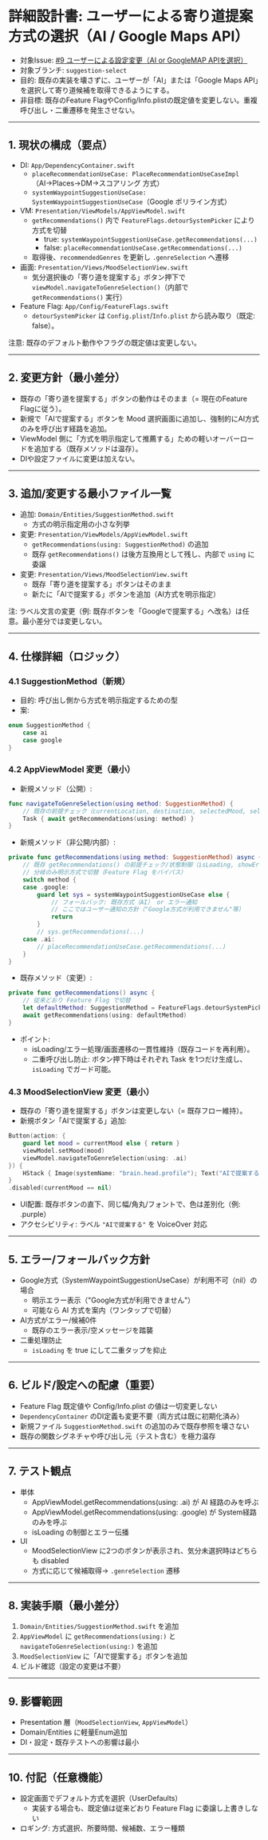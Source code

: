 # 詳細設計書: ユーザーによる寄り道提案方式の選択（AI / Google Maps API）

- 対象Issue: [#9 ユーザーによる設定変更（AI or GoogleMAP APIを選択）](https://github.com/k-sakQA/DontGoHomeStraight/issues/9)
- 対象ブランチ: `suggestion-select`
- 目的: 既存の実装を壊さずに、ユーザーが「AI」または「Google Maps API」を選択して寄り道候補を取得できるようにする。
- 非目標: 既存のFeature FlagやConfig/Info.plistの既定値を変更しない。重複呼び出し・二重遷移を発生させない。

---

## 1. 現状の構成（要点）
- DI: `App/DependencyContainer.swift`
  - `placeRecommendationUseCase: PlaceRecommendationUseCaseImpl`（AI→Places→DM→スコアリング 方式）
  - `systemWaypointSuggestionUseCase: SystemWaypointSuggestionUseCase`（Google ポリライン方式）
- VM: `Presentation/ViewModels/AppViewModel.swift`
  - `getRecommendations()` 内で `FeatureFlags.detourSystemPicker` により方式を切替
    - true: `systemWaypointSuggestionUseCase.getRecommendations(...)`
    - false: `placeRecommendationUseCase.getRecommendations(...)`
  - 取得後、`recommendedGenres` を更新し `.genreSelection` へ遷移
- 画面: `Presentation/Views/MoodSelectionView.swift`
  - 気分選択後の「寄り道を提案する」ボタン押下で `viewModel.navigateToGenreSelection()`（内部で `getRecommendations()` 実行）
- Feature Flag: `App/Config/FeatureFlags.swift`
  - `detourSystemPicker` は `Config.plist`/`Info.plist` から読み取り（既定: false）。

注意: 既存のデフォルト動作やフラグの既定値は変更しない。

---

## 2. 変更方針（最小差分）
- 既存の「寄り道を提案する」ボタンの動作はそのまま（= 現在のFeature Flagに従う）。
- 新規で「AIで提案する」ボタンを Mood 選択画面に追加し、強制的にAI方式のみを呼び出す経路を追加。
- ViewModel 側に「方式を明示指定して推薦する」ための軽いオーバーロードを追加する（既存メソッドは温存）。
- DIや設定ファイルに変更は加えない。

---

## 3. 追加/変更する最小ファイル一覧
- 追加: `Domain/Entities/SuggestionMethod.swift`
  - 方式の明示指定用の小さな列挙
- 変更: `Presentation/ViewModels/AppViewModel.swift`
  - `getRecommendations(using: SuggestionMethod)` の追加
  - 既存 `getRecommendations()` は後方互換用として残し、内部で `using` に委譲
- 変更: `Presentation/Views/MoodSelectionView.swift`
  - 既存「寄り道を提案する」ボタンはそのまま
  - 新たに「AIで提案する」ボタンを追加（AI方式を明示指定）

注: ラベル文言の変更（例: 既存ボタンを「Googleで提案する」へ改名）は任意。最小差分では変更しない。

---

## 4. 仕様詳細（ロジック）
### 4.1 SuggestionMethod（新規）
- 目的: 呼び出し側から方式を明示指定するための型
- 案:
```swift
enum SuggestionMethod {
    case ai
    case google
}
```

### 4.2 AppViewModel 変更（最小）
- 新規メソッド（公開）:
```swift
func navigateToGenreSelection(using method: SuggestionMethod) {
    // 既存の前提チェック（currentLocation, destination, selectedMood, selectedTransportMode）を満たした上で
    Task { await getRecommendations(using: method) }
}
```
- 新規メソッド（非公開/内部）:
```swift
private func getRecommendations(using method: SuggestionMethod) async {
    // 既存 getRecommendations() の前提チェック/状態制御（isLoading, showError, recommendedGenres 更新、画面遷移）を踏襲
    // 分岐のみ明示方式で切替（Feature Flag をバイパス）
    switch method {
    case .google:
        guard let sys = systemWaypointSuggestionUseCase else {
            // フォールバック: 既存方式（AI） or エラー通知
            // ここではユーザー通知の方針（"Google方式が利用できません"等）
            return
        }
        // sys.getRecommendations(...)
    case .ai:
        // placeRecommendationUseCase.getRecommendations(...)
    }
}
```
- 既存メソッド（変更）:
```swift
private func getRecommendations() async {
    // 従来どおり Feature Flag で切替
    let defaultMethod: SuggestionMethod = FeatureFlags.detourSystemPicker ? .google : .ai
    await getRecommendations(using: defaultMethod)
}
```
- ポイント:
  - isLoading/エラー処理/画面遷移の一貫性維持（既存コードを再利用）。
  - 二重呼び出し防止: ボタン押下時はそれぞれ Task を1つだけ生成し、`isLoading` でガード可能。

### 4.3 MoodSelectionView 変更（最小）
- 既存の「寄り道を提案する」ボタンは変更しない（= 既存フロー維持）。
- 新規ボタン「AIで提案する」追加:
```swift
Button(action: {
    guard let mood = currentMood else { return }
    viewModel.setMood(mood)
    viewModel.navigateToGenreSelection(using: .ai)
}) {
    HStack { Image(systemName: "brain.head.profile"); Text("AIで提案する") }
}
.disabled(currentMood == nil)
```
- UI配置: 既存ボタンの直下、同じ幅/角丸/フォントで、色は差別化（例: .purple）
- アクセシビリティ: ラベル `"AIで提案する"` を VoiceOver 対応

---

## 5. エラー/フォールバック方針
- Google方式（SystemWaypointSuggestionUseCase）が利用不可（nil）の場合
  - 明示エラー表示（"Google方式が利用できません"）
  - 可能なら AI 方式を案内（ワンタップで切替）
- AI方式がエラー/候補0件
  - 既存のエラー表示/空メッセージを踏襲
- 二重処理防止
  - `isLoading` を true にして二重タップを抑止

---

## 6. ビルド/設定への配慮（重要）
- Feature Flag 既定値や Config/Info.plist の値は一切変更しない
- `DependencyContainer` のDI定義も変更不要（両方式は既に初期化済み）
- 新規ファイル `SuggestionMethod.swift` の追加のみで既存参照を壊さない
- 既存の関数シグネチャや呼び出し元（テスト含む）を極力温存

---

## 7. テスト観点
- 単体
  - AppViewModel.getRecommendations(using: .ai) が AI 経路のみを呼ぶ
  - AppViewModel.getRecommendations(using: .google) が System経路のみを呼ぶ
  - isLoading の制御とエラー伝播
- UI
  - MoodSelectionView に2つのボタンが表示され、気分未選択時はどちらも disabled
  - 方式に応じて候補取得→ `.genreSelection` 遷移

---

## 8. 実装手順（最小差分）
1) `Domain/Entities/SuggestionMethod.swift` を追加
2) `AppViewModel` に `getRecommendations(using:)` と `navigateToGenreSelection(using:)` を追加
3) `MoodSelectionView` に「AIで提案する」ボタンを追加
4) ビルド確認（設定の変更は不要）

---

## 9. 影響範囲
- Presentation 層（`MoodSelectionView`, `AppViewModel`）
- Domain/Entities に軽量Enum追加
- DI・設定・既存テストへの影響は最小

---

## 10. 付記（任意機能）
- 設定画面でデフォルト方式を選択（UserDefaults）
  - 実装する場合も、既定値は従来どおり Feature Flag に委譲し上書きしない
- ロギング: 方式選択、所要時間、候補数、エラー種類